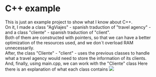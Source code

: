 # C++ example
This is just an example project to show what I know about C++.<br>
On it, I made a class "AgViajes" - spanish traduction of "travel agency" - and a class "cliente" - spanish traduction of "client".<br>
Both of them are constructed with pointers, so that we can have a better optimization of the resources used, and we don´t overload RAM unnecessarily.<br>
After, the class "Cliente" - "client" - uses the previous classes to handle what a travel agency would need to store the information of its clients.<br>
And, finally, using main.cpp, we can work with the "Cliente" class
Here there is an explanation of what each class contains
<img src="https://github.com/JoaquinMateosBarroso/cpp-example/blob/main/explanatory_images/Classes.svg">
